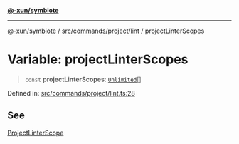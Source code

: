 [**@-xun/symbiote**](../../../../../README.md)

***

[@-xun/symbiote](../../../../../README.md) / [src/commands/project/lint](../README.md) / projectLinterScopes

# Variable: projectLinterScopes

> `const` **projectLinterScopes**: [`Unlimited`](../../../../configure/enumerations/UnlimitedGlobalScope.md#unlimited)[]

Defined in: [src/commands/project/lint.ts:28](https://github.com/Xunnamius/symbiote/blob/6997faa5359efb83c247c1b6e5dcf27da55db104/src/commands/project/lint.ts#L28)

## See

[ProjectLinterScope](../../../../configure/enumerations/UnlimitedGlobalScope.md)
